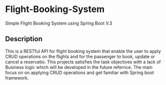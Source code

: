# Flight-Booking-System
Simple Flight Booking System using Spring Boot V.3

## Description

This is a RESTful API for flight booking system that enable the user to apply CRUD operations on the flights and for the passenger to book, update or cancel a reservatio. This projects satisfies the task objectives with a lack of Business logic which will be developed in the future refernce. The main focus on on applying CRUD operations and get familiar with Spring boot framework.
